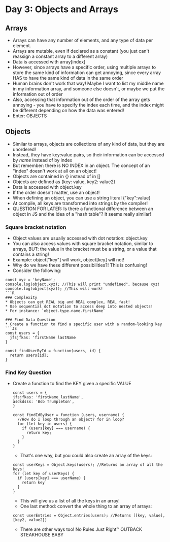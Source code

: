 # Day 3: Objects and Arrays

## Arrays
  * Arrays can have any number of elements, and any type of data per element.
  * Arrays are mutable, even if declared as a constant (you just can't reassign a constant array to a different array)
  * Data is accessed with array[index]
  * However, since arrays have a specific order, using multiple arrays to store the same kind of information can get annoying, since every array HAS to have the same kind of data in the same order
  * Human brains don't work that way! Maybe I want to list my middle name in my information array, and someone else doesn't, or maybe we put the information out of order
  * Also, accessing that information out of the order of the array gets annoying - you have to specify the index each time, and the index might be different depending on how the data was entered!
  * Enter: OBJECTS

## Objects
  * Similar to arrays, objects are collections of any kind of data, but they are unordered!
  * Instead, they have key:value pairs, so their information can be accessed by *name* instead of by index
  * But remember: there is NO INDEX in an object. The concept of an "index" doesn't work at all on an object!
  * Objects are contained in {} instead of in []
  * Objects are defined as {key: value, key2: value2}
  * Data is accessed with object.key
  * If the order doesn't matter, use an object!
  * When defining an object, you can use a string literal {"key":value}
  * At compile, all keys are transformed into strings by the compiler!
  * QUESTION FOR LATER: Is there a functional difference between an object in JS and the idea of a "hash table"? It seems really similar!

### Square bracket notation
  * Object values are usually accessed with dot notation: object.key
  * You can also access values with square bracket notation, similar to arrays, BUT: the value in the bracket must be a string, or a value that contains a string!
  * Example: object["key"] will work, object[key] will not!
  * Why do we have these different possibilities?! This is confusing!
  * Consider the following:
  ```JS
  const xyz = 'keyName';
  console.log(object.xyz); //This will print "undefined", because xyz!
  console.log(object[xyz]); //This will work!
  ```R
### Complexity
  * Objects can get REAL big and REAL complex, REAL fast!
  * Use sequential dot notation to access deep into nested objects!
  * For instance: `object.type.name.firstName`

### Find Data Question
  * Create a function to find a specific user with a random-looking key
  ```JS
  const users = {
    jfsjfkas: 'firstName lastName
  }

  const findUserById = function(users, id) {
    return users[id];
  }
  ```
### Find Key Question
  * Create a function to find the KEY given a specific VALUE

    ```JS
    const users = {
    jfsjfkas: 'firstName lastName',
    asdsdsss: 'Bob Trumpleton',
    }

    const findIdByUser = function (users, username) {
      //How do I loop through an object? for in loop?
      for (let key in users) {
        if (users[key] === username) {
          return key;
        }
      }
    }
    ```

    * That's one way, but you could also create an array of the keys:

    ```JS
    const userKeys = Object.keys(users); //Returns an array of all the keys!
    for (let key of userKeys) {
      if (users[key] === userName) {
        return key
      }
    }
    ```
    * This will give us a list of all the keys in an array!
    * One last method: convert the whole thing to an array of arrays:
    ```JS
    const userEntries = Object.entries(users); //Returns [[key, value], [key2, value2]]
    ```
    * There are other ways too! No Rules Just Right™ OUTBACK STEAKHOUSE BABY